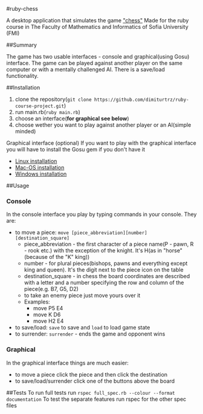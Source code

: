 #ruby-chess

A desktop application that simulates the game ["chess"](https://en.wikipedia.org/wiki/Chess)
Made for the ruby course in The Faculty of Mathematics and Informatics of Sofia University (FMI)

##Summary

The game has two usable interfaces - console and graphical(using Gosu) interface. The game can be played against another player on the same computer or with a mentally challenged AI. There is a save/load functionality.

##Installation

1. clone the repository(``` git clone https://github.com/dimiturtrz/ruby-course-project.git ```)
2. run main.rb(``` ruby main.rb ```)
3. choose an interface(**for graphical see below**)
4. choose wether you want to play against another player or an AI(simple minded)

Graphical interface (optional)
If you want to play with the graphical interface you will have to install the Gosu gem if you don't have it
- [Linux installation](https://github.com/gosu/gosu/wiki/Getting-Started-on-Linux)
- [Mac-OS installation](https://github.com/gosu/gosu/wiki/Getting-Started-on-OS-X)
- [Windows installation](https://github.com/gosu/gosu/wiki/Getting-Started-on-Windows)

##Usage

### Console
In the console interface you play by typing commands in your console. They are:
- to move a piece: ``` move [piece_abbreviation][number] [destination_square] ```
  * piece_abbreviation - the first character of a piece name(P - pawn, R - rook etc.) with the exception of the knight. It's H(as in "horse"(because of the "K" king))
  * number - for plural pieces(bishops, pawns and everything except king and queen). It's the digit next to the piece icon on the table
  * destination_square - in chess the board coordinates are described with a letter and a number specifying the row and column of the piece(e.g. B7, G5, D2)
  * to take an enemy piece just move yours over it
  * Examples:
    - move P5 E4
    - move K D6
    - move H2 E4
- to save/load: ``` save ``` to save and ```load``` to load game state
- to surrender: ``` surrender ``` - ends the game and opponent wins

### Graphical
In the graphical interface things are much easier:
- to move a piece click the piece and then click the destination
- to save/load/surrender click one of the buttons above the board

##Tests
To run full tests run ``` rspec full_spec.rb --colour --format documentation ```
To test the separate features run rspec for the other spec files 
